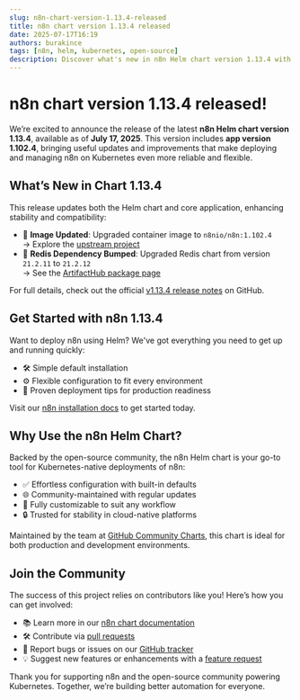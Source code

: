 ```yaml
---
slug: n8n-chart-version-1.13.4-released
title: n8n chart version 1.13.4 released
date: 2025-07-17T16:19
authors: burakince
tags: [n8n, helm, kubernetes, open-source]
description: Discover what's new in n8n Helm chart version 1.13.4 with app version 1.102.4—updated images, improved Redis support, and powerful Kubernetes deployment enhancements.
---
```


# n8n chart version 1.13.4 released!

We’re excited to announce the release of the latest **n8n Helm chart version 1.13.4**, available as of **July 17, 2025**. This version includes **app version 1.102.4**, bringing useful updates and improvements that make deploying and managing n8n on Kubernetes even more reliable and flexible.

## What’s New in Chart 1.13.4

This release updates both the Helm chart and core application, enhancing stability and compatibility:

- 🔄 **Image Updated**: Upgraded container image to `n8nio/n8n:1.102.4`  
  → Explore the [upstream project](https://github.com/n8n-io/n8n)
- 🧱 **Redis Dependency Bumped**: Upgraded Redis chart from version `21.2.11` to `21.2.12`  
  → See the [ArtifactHub package page](https://artifacthub.io/packages/helm/bitnami/redis)

For full details, check out the official [v1.13.4 release notes](https://github.com/community-charts/helm-charts/releases/tag/n8n-1.13.4) on GitHub.

<!-- truncate -->

## Get Started with n8n 1.13.4

Want to deploy n8n using Helm? We've got everything you need to get up and running quickly:

- 🛠️ Simple default installation
- ⚙️ Flexible configuration to fit every environment
- 🚀 Proven deployment tips for production readiness

Visit our [n8n installation docs](https://community-charts.github.io/docs/category/n8n) to get started today.

## Why Use the n8n Helm Chart?

Backed by the open-source community, the n8n Helm chart is your go-to tool for Kubernetes-native deployments of n8n:

- ✅ Effortless configuration with built-in defaults
- 🌐 Community-maintained with regular updates
- 🔧 Fully customizable to suit any workflow
- 🔒 Trusted for stability in cloud-native platforms

Maintained by the team at [GitHub Community Charts](https://github.com/community-charts/helm-charts), this chart is ideal for both production and development environments.

## Join the Community

The success of this project relies on contributors like you! Here’s how you can get involved:

- 📚 Learn more in our [n8n chart documentation](https://community-charts.github.io/docs/category/n8n)
- 🛠️ Contribute via [pull requests](https://github.com/community-charts/helm-charts)
- 🐛 Report bugs or issues on our [GitHub tracker](https://github.com/community-charts/helm-charts/issues)
- 💡 Suggest new features or enhancements with a [feature request](https://github.com/community-charts/helm-charts/issues/new)

Thank you for supporting n8n and the open-source community powering Kubernetes. Together, we’re building better automation for everyone.